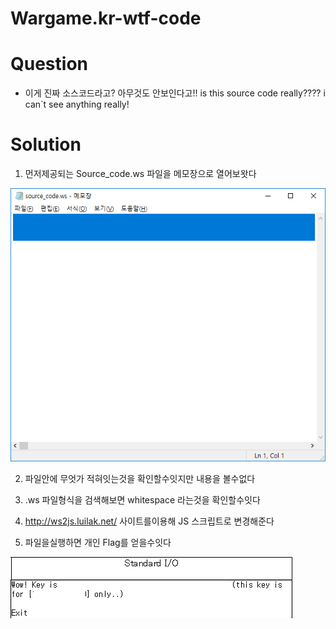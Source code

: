 # Wargame.kr-wtf-code

# Question
* 이게 진짜 소스코드라고? 아무것도 안보인다고!! is this source code really???? i can`t see anything really!

# Solution

1. 먼저제공되는 Source_code.ws 파일을 메모장으로 열어보왓다

![IMG](./notepad.png)

2. 파일안에 무엇가 적혀잇는것을 확인할수잇지만 내용을 볼수없다 

3. .ws 파일형식을 검색해보면 whitespace 라는것을 확인할수잇다

4. http://ws2js.luilak.net/ 사이트를이용해 JS 스크립트로 변경해준다

5. 파일을실행하면 개인 Flag를 얻을수잇다

![IMG](./result.PNG)

